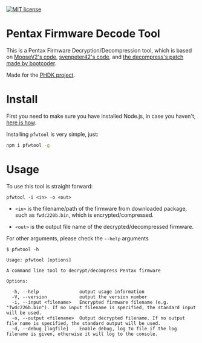 [![MIT license](http://img.shields.io/badge/license-GPL--2.0-brightgreen.svg)](http://opensource.org/licenses/GPL-2.0)

Pentax Firmware Decode Tool
===============================

This is a Pentax Firmware Decryption/Decompression tool, which is based on [MooseV2's code](https://github.com/MooseV2/pfwtool_html), [svenpeter42's code](https://github.com/svenpeter42/pfwtool), and [the decompress's patch made by bootcoder](http://www.pentaxforums.com/forums/6-pentax-dslr-discussion/250555-resurrecting-pentax-firmware-hacking-36.html#post3395067).

Made for the [PHDK project](http://www.pentaxforums.com/forums/6-pentax-dslr-discussion/250555-resurrecting-pentax-firmware-hacking.html).

Install
=======

First you need to make sure you have installed Node.js, in case you haven't, [here is how](https://nodejs.org/en/download/package-manager/).

Installing `pfwtool` is very simple, just:

```bash
npm i pfwtool -g
```

Usage
=======

To use this tool is straight forward:

```
pfwtool -i <in> -o <out>
```

 * `<in>` is the filename/path of the firmware from downloaded package, such as `fwdc220b.bin`, which is encrypted/compressed.

 * `<out>` is the output file name of the decrypted/decompressed firmware.

For other arguments, please check the `--help` arguments

```
$ pfwtool -h

Usage: pfwtool [options]

A command line tool to decrypt/decompress Pentax firmware

Options:

  -h, --help               output usage information
  -V, --version            output the version number
  -i, --input <filename>   Encrypted firmware filename (e.g. "fwdc226b.bin"). If no input filename is specified, the standard input will be used.
  -o, --output <filename>  Output decrypted filename. If no output file name is specified, the standard output will be used.
  -d, --debug [logfile]    Enable debug, log to file if the log filename is given, otherwise it will log to the console.
```
